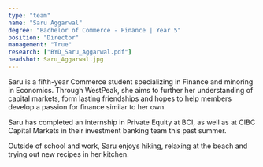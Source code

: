 ```yaml
---
type: "team"
name: "Saru Aggarwal"
degree: "Bachelor of Commerce - Finance | Year 5"
position: "Director"
management: "True"
research: ["BYD_Saru_Aggarwal.pdf"]
headshot: Saru_Aggarwal.jpg
---
```


Saru is a fifth-year Commerce student specializing in Finance and minoring in Economics. Through WestPeak, she aims to further her understanding of capital markets, form lasting friendships and hopes to help members develop a passion for finance similar to her own.

Saru has completed an internship in Private Equity at BCI, as well as at CIBC Capital Markets in their investment banking team this past summer.

Outside of school and work, Saru enjoys hiking, relaxing at the beach and trying out new recipes in her kitchen.

